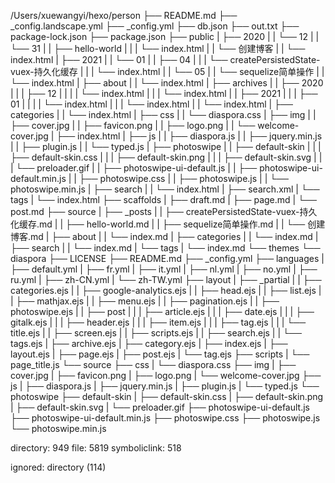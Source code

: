 /Users/xuewangyi/hexo/person
├── README.md
├── _config.landscape.yml
├── _config.yml
├── db.json
├── out.txt
├── package-lock.json
├── package.json
├── public
|  ├── 2020
|  |  └── 12
|  |     └── 31
|  |        ├── hello-world
|  |        |  └── index.html
|  |        └── 创建博客
|  |           └── index.html
|  ├── 2021
|  |  └── 01
|  |     ├── 04
|  |     |  └── createPersistedState-vuex-持久化缓存
|  |     |     └── index.html
|  |     └── 05
|  |        └── sequelize简单操作
|  |           └── index.html
|  ├── about
|  |  └── index.html
|  ├── archives
|  |  ├── 2020
|  |  |  ├── 12
|  |  |  |  └── index.html
|  |  |  └── index.html
|  |  ├── 2021
|  |  |  ├── 01
|  |  |  |  └── index.html
|  |  |  └── index.html
|  |  └── index.html
|  ├── categories
|  |  └── index.html
|  ├── css
|  |  └── diaspora.css
|  ├── img
|  |  ├── cover.jpg
|  |  ├── favicon.png
|  |  ├── logo.png
|  |  └── welcome-cover.jpg
|  ├── index.html
|  ├── js
|  |  ├── diaspora.js
|  |  ├── jquery.min.js
|  |  ├── plugin.js
|  |  └── typed.js
|  ├── photoswipe
|  |  ├── default-skin
|  |  |  ├── default-skin.css
|  |  |  ├── default-skin.png
|  |  |  ├── default-skin.svg
|  |  |  └── preloader.gif
|  |  ├── photoswipe-ui-default.js
|  |  ├── photoswipe-ui-default.min.js
|  |  ├── photoswipe.css
|  |  ├── photoswipe.js
|  |  └── photoswipe.min.js
|  ├── search
|  |  └── index.html
|  ├── search.xml
|  └── tags
|     └── index.html
├── scaffolds
|  ├── draft.md
|  ├── page.md
|  └── post.md
├── source
|  ├── _posts
|  |  ├── createPersistedState-vuex-持久化缓存.md
|  |  ├── hello-world.md
|  |  ├── sequelize简单操作.md
|  |  └── 创建博客.md
|  ├── about
|  |  └── index.md
|  ├── categories
|  |  └── index.md
|  ├── search
|  |  └── index.md
|  └── tags
|     └── index.md
└── themes
   └── diaspora
      ├── LICENSE
      ├── README.md
      ├── _config.yml
      ├── languages
      |  ├── default.yml
      |  ├── fr.yml
      |  ├── it.yml
      |  ├── nl.yml
      |  ├── no.yml
      |  ├── ru.yml
      |  ├── zh-CN.yml
      |  └── zh-TW.yml
      ├── layout
      |  ├── _partial
      |  |  ├── categories.ejs
      |  |  ├── google-analytics.ejs
      |  |  ├── head.ejs
      |  |  ├── list.ejs
      |  |  ├── mathjax.ejs
      |  |  ├── menu.ejs
      |  |  ├── pagination.ejs
      |  |  ├── photoswipe.ejs
      |  |  ├── post
      |  |  |  ├── article.ejs
      |  |  |  ├── date.ejs
      |  |  |  ├── gitalk.ejs
      |  |  |  ├── header.ejs
      |  |  |  ├── item.ejs
      |  |  |  ├── tag.ejs
      |  |  |  └── title.ejs
      |  |  ├── screen.ejs
      |  |  ├── scripts.ejs
      |  |  ├── search.ejs
      |  |  └── tags.ejs
      |  ├── archive.ejs
      |  ├── category.ejs
      |  ├── index.ejs
      |  ├── layout.ejs
      |  ├── page.ejs
      |  ├── post.ejs
      |  └── tag.ejs
      ├── scripts
      |  └── page_title.js
      └── source
         ├── css
         |  └── diaspora.css
         ├── img
         |  ├── cover.jpg
         |  ├── favicon.png
         |  ├── logo.png
         |  └── welcome-cover.jpg
         ├── js
         |  ├── diaspora.js
         |  ├── jquery.min.js
         |  ├── plugin.js
         |  └── typed.js
         └── photoswipe
            ├── default-skin
            |  ├── default-skin.css
            |  ├── default-skin.png
            |  ├── default-skin.svg
            |  └── preloader.gif
            ├── photoswipe-ui-default.js
            ├── photoswipe-ui-default.min.js
            ├── photoswipe.css
            ├── photoswipe.js
            └── photoswipe.min.js

directory: 949 file: 5819 symboliclink: 518

ignored: directory (114)
